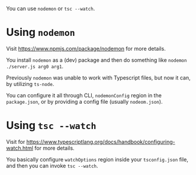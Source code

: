 You can use `nodemon` or `tsc --watch`.

# Using `nodemon`

Visit https://www.npmjs.com/package/nodemon for more details.

You install `nodemon` as a (dev) package and then do something like `nodemon ./server.js arg0 arg1`.

Previously `nodemon` was unable to work with Typescript files, but now it can, by utilizing `ts-node`.

You can configure it all through CLI, `nodemonConfig` region in the `package.json`, or by providing a config file (usually `nodeom.json`).

# Using `tsc --watch`

Visit for https://www.typescriptlang.org/docs/handbook/configuring-watch.html for more details.

You basically configure `watchOptions` region inside your `tsconfig.json` file, and then you can invoke `tsc --watch`.
